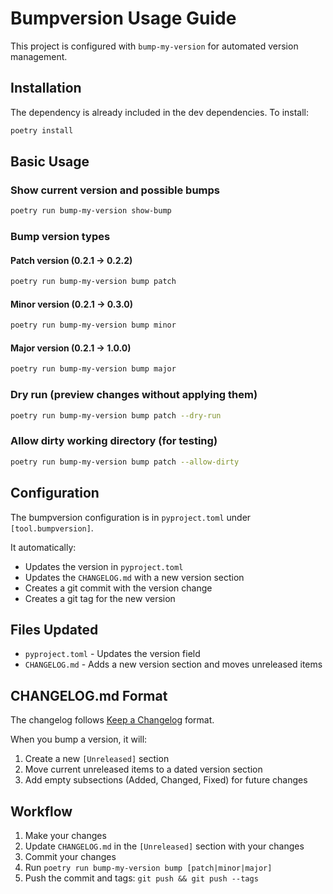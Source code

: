 # Bumpversion Usage Guide

This project is configured with `bump-my-version` for automated version management.

## Installation

The dependency is already included in the dev dependencies. To install:

```bash
poetry install
```

## Basic Usage

### Show current version and possible bumps
```bash
poetry run bump-my-version show-bump
```

### Bump version types

#### Patch version (0.2.1 → 0.2.2)
```bash
poetry run bump-my-version bump patch
```

#### Minor version (0.2.1 → 0.3.0)
```bash
poetry run bump-my-version bump minor
```

#### Major version (0.2.1 → 1.0.0)
```bash
poetry run bump-my-version bump major
```

### Dry run (preview changes without applying them)
```bash
poetry run bump-my-version bump patch --dry-run
```

### Allow dirty working directory (for testing)
```bash
poetry run bump-my-version bump patch --allow-dirty
```

## Configuration

The bumpversion configuration is in `pyproject.toml` under `[tool.bumpversion]`.

It automatically:
- Updates the version in `pyproject.toml`
- Updates the `CHANGELOG.md` with a new version section
- Creates a git commit with the version change
- Creates a git tag for the new version

## Files Updated

- `pyproject.toml` - Updates the version field
- `CHANGELOG.md` - Adds a new version section and moves unreleased items

## CHANGELOG.md Format

The changelog follows [Keep a Changelog](https://keepachangelog.com/) format.

When you bump a version, it will:
1. Create a new `[Unreleased]` section
2. Move current unreleased items to a dated version section
3. Add empty subsections (Added, Changed, Fixed) for future changes

## Workflow

1. Make your changes
2. Update `CHANGELOG.md` in the `[Unreleased]` section with your changes
3. Commit your changes
4. Run `poetry run bump-my-version bump [patch|minor|major]`
5. Push the commit and tags: `git push && git push --tags`
